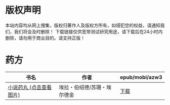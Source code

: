 # 版权声明

本站内容均从网上搜集，版权归著作人及版权方所有，如侵犯您的权益，请通知我们，我们将会及时删除！ 下载链接仅供宽带测试研究用途，请下载后在24小时内删除，请勿用于商业目的。请支持正版！

# 药方

| 书名 | 作者 | epub/mobi/azw3 |
| --- | --- | --- |
| [小说药丸 (点击查看图片)](https://www.dushupai.com/attachment/2024/06/09/abc9c7ed1280e2ee.jpg) | 埃拉・伯绍德/苏珊・埃尔德金 | [下载](https://url89.ctfile.com/f/31084289-1356987217-831e84?p=8866) |
